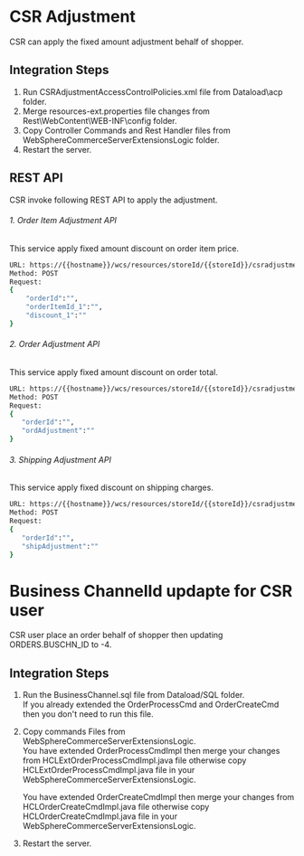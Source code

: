 
# CSR Adjustment
CSR can apply the fixed amount adjustment behalf of shopper.<br/>

## Integration Steps
1. Run CSRAdjustmentAccessControlPolicies.xml file from Dataload\acp folder.<br/>
2. Merge resources-ext.properties file changes from Rest\WebContent\WEB-INF\config folder.<br/>
3. Copy Controller Commands and Rest Handler files from WebSphereCommerceServerExtensionsLogic folder.<br/>
4. Restart the server.

## REST API
CSR invoke following REST API to apply the adjustment.
###### 1. Order Item Adjustment API
This service apply fixed amount discount on order item price.
```sh
URL: https://{{hostname}}/wcs/resources/storeId/{{storeId}}/csradjustment/orderitems
Method: POST
Request:
{
    "orderId":"",
    "orderItemId_1":"",
    "discount_1":""
}
```
###### 2. Order Adjustment API 
This service apply fixed amount discount on order total.
 ```sh
URL: https://{{hostname}}/wcs/resources/storeId/{{storeId}}/csradjustment/order
Method: POST
Request:
{
    "orderId":"",  
    "ordAdjustment":""  
}
```
###### 3. Shipping Adjustment API
This service apply fixed discount on shipping charges.
 ```sh
URL: https://{{hostname}}/wcs/resources/storeId/{{storeId}}/csradjustment/shipping
Method: POST
Request:
{
    "orderId":"", 
    "shipAdjustment":""
}
```


# Business ChannelId updapte for CSR user
 
CSR user place an order behalf of shopper then updating ORDERS.BUSCHN_ID to -4.

## Integration Steps ##

1. Run the BusinessChannel.sql file from Dataload/SQL folder.<br />
  If you already extended the OrderProcessCmd and OrderCreateCmd then you don't need to run this file.
   
2. Copy commands Files from WebSphereCommerceServerExtensionsLogic.<br />
   You have extended OrderProcessCmdImpl then merge your changes from HCLExtOrderProcessCmdImpl.java file otherwise copy HCLExtOrderProcessCmdImpl.java file in your WebSphereCommerceServerExtensionsLogic.<br />
	 
   You have extended OrderCreateCmdImpl then merge your changes from HCLOrderCreateCmdImpl.java file otherwise copy HCLOrderCreateCmdImpl.java file in your WebSphereCommerceServerExtensionsLogic. <br />

3. Restart the server.
   


